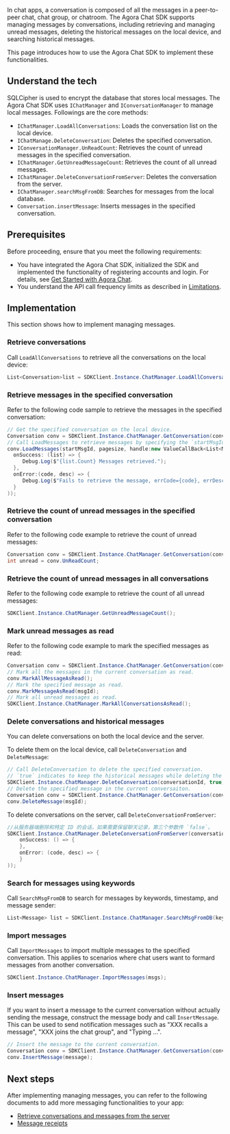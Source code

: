 In chat apps, a conversation is composed of all the messages in a peer-to-peer chat, chat group, or chatroom. The Agora Chat SDK supports managing messages by conversations, including retrieving and managing unread messages, deleting the historical messages on the local device, and searching historical messages.

This page introduces how to use the Agora Chat SDK to implement these functionalities.

## Understand the tech

SQLCipher is used to encrypt the database that stores local messages. The Agora Chat SDK uses `IChatManager` and `IConversationManager` to manage local messages. Followings are the core methods:

- `IChatManager.LoadAllConversations`: Loads the conversation list on the local device.
- `IChatManage.DeleteConversation`: Deletes the specified conversation.
- `IConversationManager.UnReadCount`: Retrieves the count of unread messages in the specified conversation.
- `IChatManager.GetUnreadMessageCount`: Retrieves the count of all unread messages.
- `IChatManager.DeleteConversationFromServer`: Deletes the conversation from the server.
- `IChatManager.searchMsgFromDB`: Searches for messages from the local database.
- `Conversation.insertMessage`: Inserts messages in the specified conversation.

## Prerequisites

Before proceeding, ensure that you meet the following requirements:

- You have integrated the Agora Chat SDK, initialized the SDK and implemented the functionality of registering accounts and login. For details, see [Get Started with Agora Chat](./agora_chat_get_started_windows?platform=Windows).
- You understand the API call frequency limits as described in [Limitations](./agora_chat_limitation?platform=Windows).

## Implementation

This section shows how to implement managing messages.

### Retrieve conversations

Call `LoadAllConversations` to retrieve all the conversations on the local device:

```C#
List<Conversation>list = SDKClient.Instance.ChatManager.LoadAllConversations();
```

### Retrieve messages in the specified conversation

Refer to the following code sample to retrieve the messages in the specified conversation:

```C#
// Get the specified conversation on the local device.
Conversation conv = SDKClient.Instance.ChatManager.GetConversation(conversationId, convType);
// Call LoadMessages to retrieve messages by specifying the `startMsgId` and `pageSize`.
conv.LoadMessages(startMsgId, pagesize, handle:new ValueCallBack<List<Message>>(
  onSuccess: (list) => {
     Debug.Log($"{list.Count} Messages retrieved.");
  },
  onError:(code, desc) => {
     Debug.Log($"Fails to retrieve the message, errCode={code}, errDesc={desc}");
  }
));
```

### Retrieve the count of unread messages in the specified conversation

Refer to the following code example to retrieve the count of unread messages:

```C#
Conversation conv = SDKClient.Instance.ChatManager.GetConversation(conversationId, convType);
int unread = conv.UnReadCount;
```

### Retrieve the count of unread messages in all conversations

Refer to the following code example to retrieve the count of all unread messages:

```C#
SDKClient.Instance.ChatManager.GetUnreadMessageCount();
```

### Mark unread messages as read

Refer to the following code example to mark the specified messages as read:

```C#
Conversation conv = SDKClient.Instance.ChatManager.GetConversation(conversationId, convType);
// Mark all the messages in the current conversation as read.
conv.MarkAllMessageAsRead();
// Mark the specified message as read.
conv.MarkMessageAsRead(msgId);
// Mark all unread messages as read.
SDKClient.Instance.ChatManager.MarkAllConversationsAsRead();
```

### Delete conversations and historical messages

You can delete conversations on both the local device and the server.

To delete them on the local device, call `DeleteConversation` and `DeleteMessage`:

```C#
// Call DeleteConversation to delete the specified conversation. 
// `true` indicates to keep the historical messages while deleting the conversation. To remove the historical messages as well, set it as `false`.
SDKClient.Instance.ChatManager.DeleteConversation(conversationId, true);
// Delete the specified message in the current conversaiton.
Conversation conv = SDKClient.Instance.ChatManager.GetConversation(conversationId, convType);
conv.DeleteMessage(msgId);
```

To delete conversations on the server, call `DeleteConversationFromServer`:

```C#
//从服务器端删除和特定 ID 的会话，如果需要保留聊天记录，第三个参数传 `false`。
SDKClient.Instance.ChatManager.DeleteConversationFromServer(conversationId, type, true, new CallBack(
    onSuccess: () => {
    },
    onError: (code, desc) => {
    }
));
```

### Search for messages using keywords

Call `SearchMsgFromDB` to search for messages by keywords, timestamp, and message sender:

```C#
List<Message> list = SDKClient.Instance.ChatManager.SearchMsgFromDB(keywords, timeStamp, maxCount, from, MessageSearchDirection.UP);
```

### Import messages

Call `ImportMessages` to import multiple messages to the specified conversation. This applies to scenarios where chat users want to formard messages from another conversation.

```C#
SDKClient.Instance.ChatManager.ImportMessages(msgs);
```

### Insert messages

If you want to insert a message to the current conversation without actually sending the message, construct the message body and call `InsertMessage`. This can be used to send notification messages such as "XXX recalls a message", "XXX joins the chat group", and "Typing ...".

```C#
// Insert the message to the current conversation.
Conversation conv = SDKClient.Instance.ChatManager.GetConversation(conversationId, convType);
conv.InsertMessage(message);
```

## Next steps

After implementing managing messages, you can refer to the following documents to add more messaging functionalities to your app:

- [Retrieve conversations and messages from the server](./agora_chat_retrieve_message_windows?platform=Windows)
- [Message receipts](./agora_chat_message_receipt_windows?platform=Windows)

